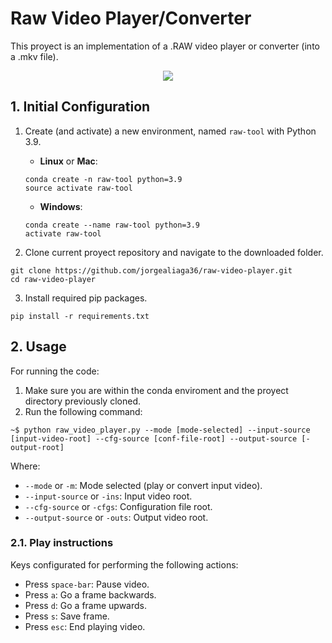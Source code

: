 # Raw Video Player/Converter

This proyect is an implementation of a .RAW video player or converter (into a .mkv file).

<center><img src="data/frame.PNG"></center>

## 1. Initial Configuration

1. Create (and activate) a new environment, named `raw-tool` with Python 3.9.

	- __Linux__ or __Mac__: 
	```
	conda create -n raw-tool python=3.9
	source activate raw-tool
	```
	- __Windows__: 
	```
	conda create --name raw-tool python=3.9
	activate raw-tool
	```

2. Clone current proyect repository and navigate to the downloaded folder.
```
git clone https://github.com/jorgealiaga36/raw-video-player.git
cd raw-video-player
```

3. Install required pip packages.
```
pip install -r requirements.txt
```

## 2. Usage

For running the code:

1. Make sure you are within the conda enviroment and the proyect directory previously cloned.
2. Run the following command:
```
~$ python raw_video_player.py --mode [mode-selected] --input-source [input-video-root] --cfg-source [conf-file-root] --output-source [-output-root]
```

Where:
* `--mode` or `-m`: Mode selected (play or convert input video).
* `--input-source` or `-ins`: Input video root.
* `--cfg-source` or `-cfgs`: Configuration file root.
* `--output-source` or `-outs`: Output video root.

### 2.1. Play instructions

Keys configurated for performing the following actions:

* Press `space-bar`: Pause video.
* Press `a`: Go a frame backwards.
* Press `d`: Go a frame upwards.
* Press `s`: Save frame.
* Press `esc`: End playing video.





